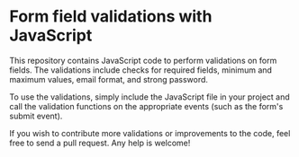 # Form field validations with JavaScript
This repository contains JavaScript code to perform validations on form fields. The validations include checks for required fields, minimum and maximum values, email format, and strong password.

To use the validations, simply include the JavaScript file in your project and call the validation functions on the appropriate events (such as the form's submit event).

If you wish to contribute more validations or improvements to the code, feel free to send a pull request. Any help is welcome!
